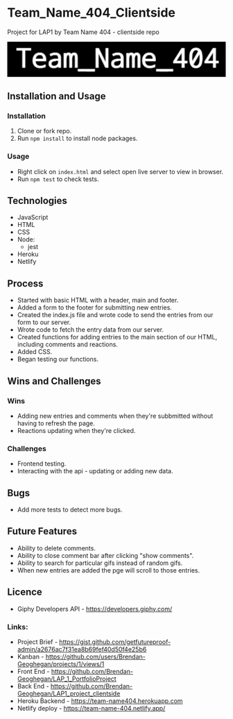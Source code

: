 # Team_Name_404_Clientside
Project for LAP1 by Team Name 404 - clientside repo

![Project logo](./gifs/team_name_404.gif "Project Logo")

## Installation and Usage
### Installation
1. Clone or fork repo.
2. Run `npm install` to install node packages.
### Usage
- Right click on `index.html` and select open live server to view in browser.
- Run `npm test` to check tests.
## Technologies
- JavaScript
- HTML
- CSS
- Node:
    - jest
- Heroku
- Netlify
## Process
- Started with basic HTML with a header, main and footer.
- Added a form to the footer for submitting new entries.
- Created the index.js file and wrote code to send the entries from our form to our server.
- Wrote code to fetch the entry data from our server.
- Created functions for adding entries to the main section of our HTML, including comments and reactions.
- Added CSS.
-  Began testing our functions.
## Wins and Challenges
### Wins
- Adding new entries and comments when they're subbmitted without having to refresh the page.
- Reactions updating when they're clicked.
### Challenges
- Frontend testing.
- Interacting with the api - updating or adding new data.
## Bugs
- Add more tests to detect more bugs.
## Future Features
- Ability to delete comments.
- Ability to close comment bar after clicking "show comments".
- Ability to search for particular gifs instead of random gifs.
- When new entries are added the pge will scroll to those entries. 
## Licence
- Giphy Developers API - https://developers.giphy.com/


### Links:
* Project Brief - https://gist.github.com/getfutureproof-admin/a2676ac7f31ea8b69fef40d50f4e25b6
* Kanban - https://github.com/users/Brendan-Geoghegan/projects/1/views/1
* Front End - https://github.com/Brendan-Geoghegan/LAP_1_PortfolioProject
* Back End - https://github.com/Brendan-Geoghegan/LAP1_project_clientside
* Heroku Backend - https://team-name404.herokuapp.com
* Netlify deploy - https://team-name-404.netlify.app/

